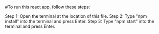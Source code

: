 #To run this react app, follow these steps:

Step 1: Open the terminal at the location of this file.
Step 2: Type "npm install" into the terminal and press Enter.
Step 3: Type "npm start" into the terminal and press Enter.